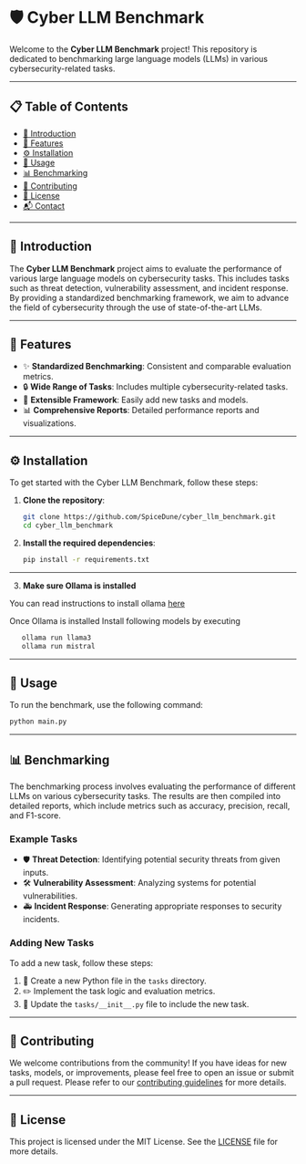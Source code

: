 
# 🛡️ Cyber LLM Benchmark

Welcome to the **Cyber LLM Benchmark** project! This repository is dedicated to benchmarking large language models (LLMs) in various cybersecurity-related tasks.


---

## 📋 Table of Contents

- [📝 Introduction](#-introduction)
- [🌟 Features](#-features)
- [⚙️ Installation](#-installation)
- [🚀 Usage](#-usage)
- [📊 Benchmarking](#-benchmarking)
- [🤝 Contributing](#-contributing)
- [📄 License](#-license)
- [📬 Contact](#-contact)

---

## 📝 Introduction

The **Cyber LLM Benchmark** project aims to evaluate the performance of various large language models on cybersecurity tasks. This includes tasks such as threat detection, vulnerability assessment, and incident response. By providing a standardized benchmarking framework, we aim to advance the field of cybersecurity through the use of state-of-the-art LLMs.

---

## 🌟 Features

- ✨ **Standardized Benchmarking**: Consistent and comparable evaluation metrics.
- 🔒 **Wide Range of Tasks**: Includes multiple cybersecurity-related tasks.
- 🔧 **Extensible Framework**: Easily add new tasks and models.
- 📊 **Comprehensive Reports**: Detailed performance reports and visualizations.

---

## ⚙️ Installation

To get started with the Cyber LLM Benchmark, follow these steps:

1. **Clone the repository**:
   ```bash
   git clone https://github.com/SpiceDune/cyber_llm_benchmark.git
   cd cyber_llm_benchmark
   ```

2. **Install the required dependencies**:
   ```bash
   pip install -r requirements.txt
   ```
---

3. **Make sure Ollama is installed**

You can read instructions to install ollama [here](https://ollama.com/download) 

Once Ollama is installed  Install following models by executing

```bash
   ollama run llama3
   ollama run mistral
```

---

## 🚀 Usage

To run the benchmark, use the following command:

```bash
python main.py
```

---

## 📊 Benchmarking

The benchmarking process involves evaluating the performance of different LLMs on various cybersecurity tasks. The results are then compiled into detailed reports, which include metrics such as accuracy, precision, recall, and F1-score.

### Example Tasks

- 🛡️ **Threat Detection**: Identifying potential security threats from given inputs.
- 🛠️ **Vulnerability Assessment**: Analyzing systems for potential vulnerabilities.
- 🚑 **Incident Response**: Generating appropriate responses to security incidents.

### Adding New Tasks

To add a new task, follow these steps:

1. 📂 Create a new Python file in the `tasks` directory.
2. ✏️ Implement the task logic and evaluation metrics.
3. 🔄 Update the `tasks/__init__.py` file to include the new task.

---

## 🤝 Contributing

We welcome contributions from the community! If you have ideas for new tasks, models, or improvements, please feel free to open an issue or submit a pull request. Please refer to our [contributing guidelines](CONTRIBUTING.md) for more details.

---

## 📄 License

This project is licensed under the MIT License. See the [LICENSE](LICENSE) file for more details.
